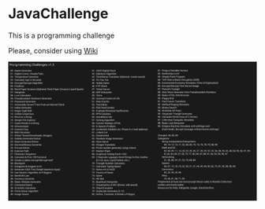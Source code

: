 # JavaChallenge
This is a programming challenge

Please, consider using [Wiki](https://github.com/efnikola/JavaChallenge/wiki/Home)

![alt text](images/1410545642271.png)
